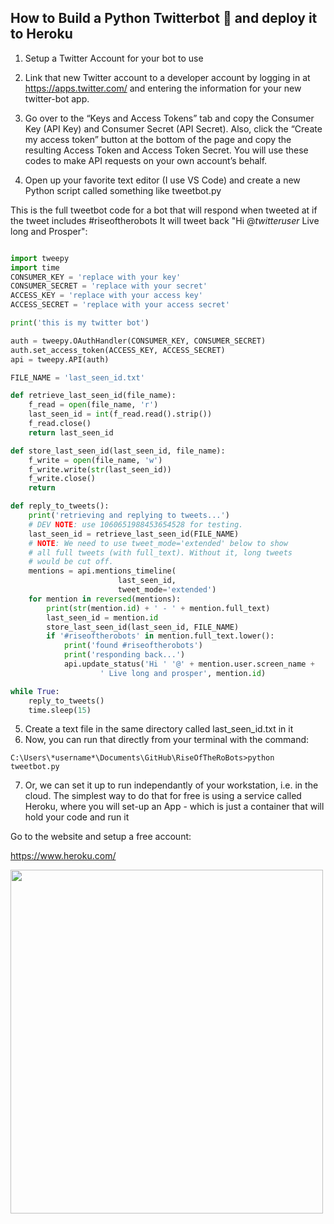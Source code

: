 ## How to Build a Python Twitterbot :robot: and deploy it to Heroku  

1. Setup a Twitter Account for your bot to use
2. Link that new Twitter account to a developer account by logging in at https://apps.twitter.com/ and entering the information for your new twitter-bot app.
3. Go over to the “Keys and Access Tokens” tab and copy the Consumer Key (API Key) and Consumer Secret (API Secret). Also, click the “Create my access token” button at the bottom of the page and copy the resulting Access Token and Access Token Secret. You will use these codes to make API requests on your own account’s behalf.

4. Open up your favorite text editor (I use VS Code) and create a new Python script called something like tweetbot.py 

This is the full tweetbot code for a bot that will respond when tweeted at if the tweet includes #riseoftherobots It will tweet back "Hi @*twitteruser* Live long and Prosper":

```python

import tweepy
import time
CONSUMER_KEY = 'replace with your key'
CONSUMER_SECRET = 'replace with your secret'
ACCESS_KEY = 'replace with your access key'
ACCESS_SECRET = 'replace with your access secret'

print('this is my twitter bot')

auth = tweepy.OAuthHandler(CONSUMER_KEY, CONSUMER_SECRET)
auth.set_access_token(ACCESS_KEY, ACCESS_SECRET)
api = tweepy.API(auth)

FILE_NAME = 'last_seen_id.txt'

def retrieve_last_seen_id(file_name):
    f_read = open(file_name, 'r')
    last_seen_id = int(f_read.read().strip())
    f_read.close()
    return last_seen_id

def store_last_seen_id(last_seen_id, file_name):
    f_write = open(file_name, 'w')
    f_write.write(str(last_seen_id))
    f_write.close()
    return

def reply_to_tweets():
    print('retrieving and replying to tweets...')
    # DEV NOTE: use 1060651988453654528 for testing.
    last_seen_id = retrieve_last_seen_id(FILE_NAME)
    # NOTE: We need to use tweet_mode='extended' below to show
    # all full tweets (with full_text). Without it, long tweets
    # would be cut off.
    mentions = api.mentions_timeline(
                        last_seen_id,
                        tweet_mode='extended')
    for mention in reversed(mentions):
        print(str(mention.id) + ' - ' + mention.full_text)
        last_seen_id = mention.id
        store_last_seen_id(last_seen_id, FILE_NAME)
        if '#riseoftherobots' in mention.full_text.lower():
            print('found #riseoftherobots')
            print('responding back...')
            api.update_status('Hi ' '@' + mention.user.screen_name +
                    ' Live long and prosper', mention.id)

while True:
    reply_to_tweets()
    time.sleep(15)

```
5. Create a text file in the same directory called last_seen_id.txt in it 
6. Now, you can run that directly from your terminal with the command:

```
C:\Users\*username*\Documents\GitHub\RiseOfTheRoBots>python tweetbot.py
```
7. Or, we can set it up to run independantly of your workstation, i.e. in the cloud. The simplest way to do that for free is using a service called Heroku, where you will set-up an App - which is just a container that will hold your code and run it

Go to the website and setup a free account:

https://www.heroku.com/

<img src="https://github.com/msandfor/RiseOfTheRoBots/blob/gh-pages/images/Herokusignup.PNG" width="500" height="550"/>


